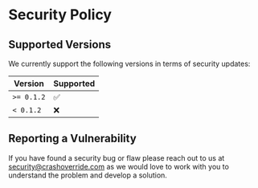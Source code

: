 # Security Policy

## Supported Versions

We currently support the following versions in terms of security updates:

| Version    | Supported          |
|------------|--------------------|
| `>= 0.1.2` | :white_check_mark: |
| `< 0.1.2`  | :x:                |

## Reporting a Vulnerability

If you have found a security bug or flaw please reach out to us at
[security@crashoverride.com](mailto:security@crashoverride.com) as
we would love to work with you to understand the problem and develop
a solution.
